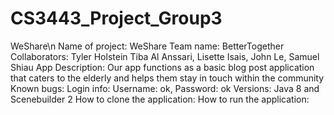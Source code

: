 # CS3443_Project_Group3
WeShare\n
Name of project: WeShare
Team name: BetterTogether
Collaborators: Tyler Holstein Tiba Al Anssari, Lisette Isais, John Le, Samuel Shiau
App Description: Our app functions as a basic blog post application that caters to the elderly and helps them stay in touch within the community 
Known bugs: 
Login info: Username: ok, Password: ok
Versions: Java 8 and Scenebuilder 2
How to clone the application:
How to run the application:
